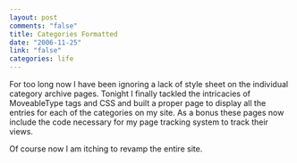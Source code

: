 ```yaml
--- 
layout: post
comments: "false"
title: Categories Formatted
date: "2006-11-25"
link: "false"
categories: life
---
```

For too long now I have been ignoring a lack of style sheet on the individual category archive pages. Tonight I finally tackled the intricacies of MoveableType tags and CSS and built a proper page to display all the entries for each of the categories on my site. As a bonus these pages now include the code necessary for my page tracking system to track their views.

Of course now I am itching to revamp the entire site.
